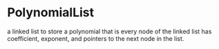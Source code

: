 # PolynomialList
a linked list to store a polynomial that is every node of the linked list has coefficient, exponent, and pointers to the next node in the list.
